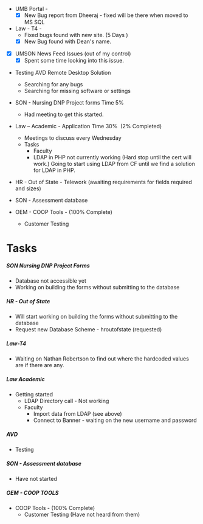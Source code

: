 - UMB Portal - 
    - [x] New Bug report from Dheeraj - fixed will be there when moved to MS SQL

- Law - T4 - 
	- Fixed bugs found with new site. (5 Days )
	- [x] New Bug found with Dean's name.
- [x] UMSON News Feed Issues (out of my control)
	- [x] Spent some time looking into this issue.

- Testing AVD Remote Desktop Solution
	- Searching for any bugs 
	- Searching for missing software or settings

-   SON - Nursing DNP Project forms Time 5%
    -   Had meeting to get this started.

-   Law – Academic - Application Time  30%  (2% Completed)
    -   Meetings to discuss every Wednesday
    -   Tasks 
        -   Faculty 
        - LDAP in PHP not currently working (Hard stop until the cert will work.) Going to start using LDAP from CF until we find a solution for LDAP in PHP.

- HR - Out of State - Telework (awaiting requirements for fields required and sizes)

-   SON - Assessment database
-   OEM - COOP Tools -  (100% Complete)
    -   Customer Testing
 
# Tasks
##### SON Nursing DNP Project Forms
- Database not accessible yet
- Working on building the forms without submitting to the database
##### HR - Out of State
- Will start working on building the forms without submitting to the database
- Request new Database Scheme - hroutofstate (requested)
##### Law-T4 
- Waiting on Nathan Robertson to find out where the hardcoded values are if there are any.
##### Law Academic 
- Getting started
  - LDAP Directory call - Not working
  - Faculty
    - Import data from LDAP (see above)
    - Connect to Banner - waiting on the new username and password
##### AVD 
- Testing
##### SON - Assessment database 
- Have not started
##### OEM - COOP TOOLS
   - COOP Tools -  (100% Complete)
     -   Customer Testing (Have not heard from them)
